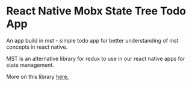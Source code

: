 # React Native Mobx State Tree Todo App

An app build in mst - simple todo app for better understanding of mst concepts in react native.

MST is an alternative library for redux to use in our react native apps for state management.

More on this library [here.](https://mobx-state-tree.js.org/intro/philosophy)
